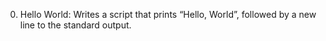 0. Hello World: Writes a script that prints “Hello, World”, followed by a new line to the standard output.
